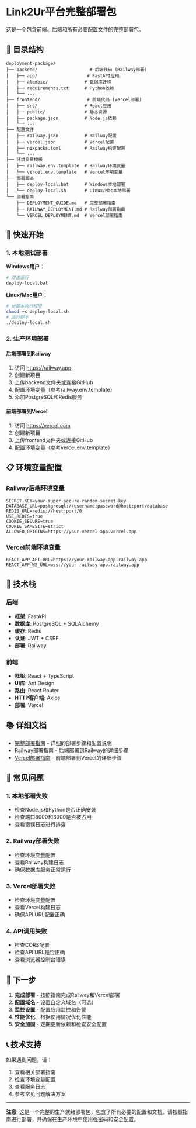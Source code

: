 # Link2Ur平台完整部署包

这是一个包含前端、后端和所有必要配置文件的完整部署包。

## 📁 目录结构

```
deployment-package/
├── backend/                    # 后端代码 (Railway部署)
│   ├── app/                   # FastAPI应用
│   ├── alembic/              # 数据库迁移
│   ├── requirements.txt      # Python依赖
│   └── ...
├── frontend/                  # 前端代码 (Vercel部署)
│   ├── src/                  # React应用
│   ├── public/               # 静态资源
│   ├── package.json          # Node.js依赖
│   └── ...
├── 配置文件
│   ├── railway.json          # Railway配置
│   ├── vercel.json           # Vercel配置
│   ├── nixpacks.toml         # Railway构建配置
│   └── ...
├── 环境变量模板
│   ├── railway.env.template  # Railway环境变量
│   └── vercel.env.template   # Vercel环境变量
├── 部署脚本
│   ├── deploy-local.bat      # Windows本地部署
│   └── deploy-local.sh       # Linux/Mac本地部署
└── 部署指南
    ├── DEPLOYMENT_GUIDE.md   # 完整部署指南
    ├── RAILWAY_DEPLOYMENT.md # Railway部署指南
    └── VERCEL_DEPLOYMENT.md  # Vercel部署指南
```

## 🚀 快速开始

### 1. 本地测试部署

**Windows用户**：
```bash
# 双击运行
deploy-local.bat
```

**Linux/Mac用户**：
```bash
# 给脚本执行权限
chmod +x deploy-local.sh
# 运行脚本
./deploy-local.sh
```

### 2. 生产环境部署

#### 后端部署到Railway
1. 访问 https://railway.app
2. 创建新项目
3. 上传backend文件夹或连接GitHub
4. 配置环境变量（参考railway.env.template）
5. 添加PostgreSQL和Redis服务

#### 前端部署到Vercel
1. 访问 https://vercel.com
2. 创建新项目
3. 上传frontend文件夹或连接GitHub
4. 配置环境变量（参考vercel.env.template）

## 📋 环境变量配置

### Railway后端环境变量
```env
SECRET_KEY=your-super-secure-random-secret-key
DATABASE_URL=postgresql://username:password@host:port/database
REDIS_URL=redis://host:port/0
USE_REDIS=true
COOKIE_SECURE=true
COOKIE_SAMESITE=strict
ALLOWED_ORIGINS=https://your-vercel-app.vercel.app
```

### Vercel前端环境变量
```env
REACT_APP_API_URL=https://your-railway-app.railway.app
REACT_APP_WS_URL=wss://your-railway-app.railway.app
```

## 🔧 技术栈

### 后端
- **框架**: FastAPI
- **数据库**: PostgreSQL + SQLAlchemy
- **缓存**: Redis
- **认证**: JWT + CSRF
- **部署**: Railway

### 前端
- **框架**: React + TypeScript
- **UI库**: Ant Design
- **路由**: React Router
- **HTTP客户端**: Axios
- **部署**: Vercel

## 📚 详细文档

- [完整部署指南](DEPLOYMENT_GUIDE.md) - 详细的部署步骤和配置说明
- [Railway部署指南](RAILWAY_DEPLOYMENT.md) - 后端部署到Railway的详细步骤
- [Vercel部署指南](VERCEL_DEPLOYMENT.md) - 前端部署到Vercel的详细步骤

## 🚨 常见问题

### 1. 本地部署失败
- 检查Node.js和Python是否正确安装
- 检查端口8000和3000是否被占用
- 查看错误日志进行排查

### 2. Railway部署失败
- 检查环境变量配置
- 查看Railway构建日志
- 确保数据库服务正常运行

### 3. Vercel部署失败
- 检查环境变量配置
- 查看Vercel构建日志
- 确保API URL配置正确

### 4. API调用失败
- 检查CORS配置
- 检查API URL是否正确
- 查看浏览器控制台错误

## 🎯 下一步

1. **完成部署** - 按照指南完成Railway和Vercel部署
2. **配置域名** - 设置自定义域名（可选）
3. **监控设置** - 配置应用监控和告警
4. **性能优化** - 根据使用情况优化性能
5. **安全加固** - 定期更新依赖和检查安全配置

## 📞 技术支持

如果遇到问题，请：
1. 查看相关部署指南
2. 检查环境变量配置
3. 查看服务日志
4. 参考常见问题解决方案

---

**注意**: 这是一个完整的生产就绪部署包，包含了所有必要的配置和文档。请按照指南进行部署，并确保在生产环境中使用强密码和安全配置。
